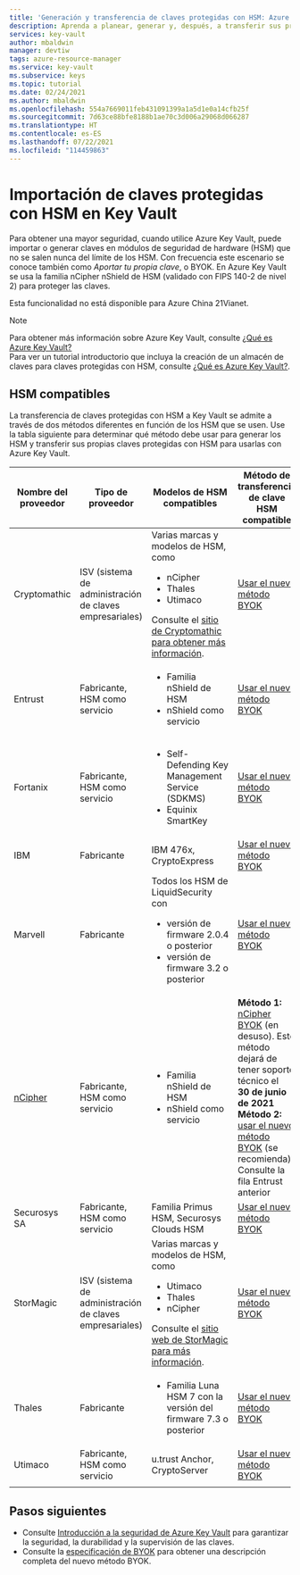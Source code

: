 ```yaml
---
title: 'Generación y transferencia de claves protegidas con HSM: Azure Key Vault'
description: Aprenda a planear, generar y, después, a transferir sus propias claves protegidas con HSM para utilizar con Azure Key Vault. También se denomina BYOK o "traiga su propia clave".
services: key-vault
author: mbaldwin
manager: devtiw
tags: azure-resource-manager
ms.service: key-vault
ms.subservice: keys
ms.topic: tutorial
ms.date: 02/24/2021
ms.author: mbaldwin
ms.openlocfilehash: 554a7669011feb431091399a1a5d1e0a14cfb25f
ms.sourcegitcommit: 7d63ce88bfe8188b1ae70c3d006a29068d066287
ms.translationtype: HT
ms.contentlocale: es-ES
ms.lasthandoff: 07/22/2021
ms.locfileid: "114459863"
---
```

# <a name="import-hsm-protected-keys-to-key-vault"></a>Importación de claves protegidas con HSM en Key Vault

Para obtener una mayor seguridad, cuando utilice Azure Key Vault, puede importar o generar claves en módulos de seguridad de hardware (HSM) que no se salen nunca del límite de los HSM. Con frecuencia este escenario se conoce también como *Aportar tu propia clave*, o BYOK. En Azure Key Vault se usa la familia nCipher nShield de HSM (validado con FIPS 140-2 de nivel 2) para proteger las claves.

Esta funcionalidad no está disponible para Azure China 21Vianet.

> [!NOTE]
> Para obtener más información sobre Azure Key Vault, consulte [¿Qué es Azure Key Vault?](../general/overview.md)  
> Para ver un tutorial introductorio que incluya la creación de un almacén de claves para claves protegidas con HSM, consulte [¿Qué es Azure Key Vault?](../general/overview.md).

## <a name="supported-hsms"></a>HSM compatibles

La transferencia de claves protegidas con HSM a Key Vault se admite a través de dos métodos diferentes en función de los HSM que se usen. Use la tabla siguiente para determinar qué método debe usar para generar los HSM y transferir sus propias claves protegidas con HSM para usarlas con Azure Key Vault. 

|Nombre del proveedor|Tipo de proveedor|Modelos de HSM compatibles|Método de transferencia de clave HSM compatible|
|---|---|---|---|
|Cryptomathic|ISV (sistema de administración de claves empresariales)|Varias marcas y modelos de HSM, como<ul><li>nCipher</li><li>Thales</li><li>Utimaco</li></ul>Consulte el [sitio de Cryptomathic para obtener más información](https://www.cryptomathic.com/azurebyok).|[Usar el nuevo método BYOK](hsm-protected-keys-byok.md)|
|Entrust|Fabricante,<br/>HSM como servicio|<ul><li>Familia nShield de HSM</li><li>nShield como servicio</ul>|[Usar el nuevo método BYOK](hsm-protected-keys-byok.md)|
|Fortanix|Fabricante,<br/>HSM como servicio|<ul><li>Self-Defending Key Management Service (SDKMS)</li><li>Equinix SmartKey</li></ul>|[Usar el nuevo método BYOK](hsm-protected-keys-byok.md)|
|IBM|Fabricante|IBM 476x, CryptoExpress|[Usar el nuevo método BYOK](hsm-protected-keys-byok.md)|
|Marvell|Fabricante|Todos los HSM de LiquidSecurity con<ul><li>versión de firmware 2.0.4 o posterior</li><li>versión de firmware 3.2 o posterior</li></ul>|[Usar el nuevo método BYOK](hsm-protected-keys-byok.md)|
|[nCipher](https://www.ncipher.com/products/key-management/cloud-microsoft-azure)|Fabricante,<br/>HSM como servicio|<ul><li>Familia nShield de HSM</li><li>nShield como servicio</ul>|**Método 1:** [nCipher BYOK](hsm-protected-keys-ncipher.md) (en desuso). Este método dejará de tener soporte técnico el <strong>30 de junio de 2021</strong><br/>**Método 2:** [usar el nuevo método BYOK](hsm-protected-keys-byok.md) (se recomienda)<br/>Consulte la fila Entrust anterior|
|Securosys SA|Fabricante,<br/>HSM como servicio|Familia Primus HSM, Securosys Clouds HSM|[Usar el nuevo método BYOK](hsm-protected-keys-byok.md)|
|StorMagic|ISV (sistema de administración de claves empresariales)|Varias marcas y modelos de HSM, como<ul><li>Utimaco</li><li>Thales</li><li>nCipher</li></ul>Consulte el [sitio web de StorMagic para más información](https://stormagic.com/doc/svkms/Content/Integrations/Azure_KeyVault_BYOK.htm).|[Usar el nuevo método BYOK](hsm-protected-keys-byok.md)|
|Thales|Fabricante|<ul><li>Familia Luna HSM 7 con la versión del firmware 7.3 o posterior</li></ul>| [Usar el nuevo método BYOK](hsm-protected-keys-byok.md)|
|Utimaco|Fabricante,<br/>HSM como servicio|u.trust Anchor, CryptoServer|[Usar el nuevo método BYOK](hsm-protected-keys-byok.md)|
|||||

## <a name="next-steps"></a>Pasos siguientes

* Consulte [Introducción a la seguridad de Azure Key Vault](../general/security-features.md) para garantizar la seguridad, la durabilidad y la supervisión de las claves.
* Consulte la [especificación de BYOK](./byok-specification.md) para obtener una descripción completa del nuevo método BYOK.